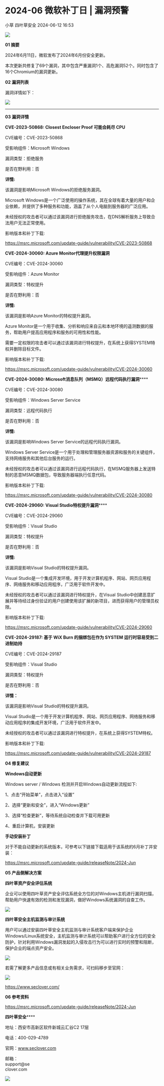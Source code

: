 #  2024-06 微软补丁日 | 漏洞预警   
小草  四叶草安全   2024-06-12 16:53  
  
![](https://mmbiz.qpic.cn/sz_mmbiz_gif/icHYExowrVrBvsqxDlecSe4bQhKaicVbX9ibYgA921g7KxqsvNlbRCNAmCQbNocoC6Z4ChRWibQOMGzYjXuICXT27A/640?wx_fmt=gif "")  
  
**01 摘要**  
  
2024年6月11日，微软发布了2024年6月份安全更新。  
  
本次更新共修复了69个漏洞，其中包含严重漏洞1个、高危漏洞52个。同时包含了16个Chromium的漏洞更新。  
  
  
**02 漏洞列表**  
  
漏洞详情如下：  
  
![](https://mmbiz.qpic.cn/sz_mmbiz_png/icHYExowrVrCDN78Jb9gKPQPic0ib9aZBwAqSlGZd5ryyDxlTbFRiaZibGF8gqZJKicdJvYdLnJY26U8fSOXbeHIUdNQ/640?wx_fmt=png&from=appmsg "")  
  
****  
**03 漏洞详情**  
  
  
  
**CVE-2023-50868: Closest Encloser Proof 可能会耗尽 CPU**  
  
  
CVE编号：CVE-2023-50868  
  
受影响组件：Microsoft Windows  
  
漏洞类型：拒绝服务  
  
是否在野利用：否  
  
  
**详情:**  
  
该漏洞是影响Microsoft Windows的拒绝服务漏洞。  
  
Microsoft Windows是一个广泛使用的操作系统，其在全球有着大量的用户和企业依赖，并提供了多种服务和功能，涵盖了从个人电脑到服务器的广泛应用。  
  
未经授权的攻击者可以通过该漏洞进行拒绝服务攻击，在DNS解析服务上导致合法用户无法正常使用。  
  
影响版本和补丁下载:  
  
https://msrc.microsoft.com/update-guide/vulnerability/CVE-2023-50868  
  
  
  
  
**CVE-2024-30060: Azure Monitor代理提升权限漏洞**  
  
  
CVE编号：CVE-2024-30060  
  
受影响组件：Azure Monitor  
  
漏洞类型：特权提升  
  
是否在野利用：否  
  
  
**详情:**  
  
该漏洞是影响Azure Monitor的特权提升漏洞。  
  
Azure Monitor是一个用于收集、分析和响应来自云和本地环境的遥测数据的服务，帮助用户提高应用程序和服务的可用性和性能。  
  
需要一定权限的攻击者可以通过该漏洞进行特权提升，在系统上获得SYSTEM特权并删除目标文件。  
  
影响版本和补丁下载:  
  
https://msrc.microsoft.com/update-guide/vulnerability/CVE-2024-30060  
   
  
  
  
  
**CVE-2024-30080: Microsoft消息队列（MSMQ）远程代码执行漏洞******  
  
  
CVE编号：CVE-2024-30080  
  
受影响组件：Windows Server Service  
  
漏洞类型：远程代码执行  
  
是否在野利用：否  
  
  
**详情:**  
  
该漏洞是影响Windows Server Service的远程代码执行漏洞。  
  
Windows Server Service是一个用于处理和管理服务器资源和服务的关键组件，支持网络服务和其他后台服务的运行。  
  
未经授权的攻击者可以通过该漏洞进行远程代码执行，在MSMQ服务器上发送特制的恶意MSMQ数据包，导致服务器端执行任意代码。  
  
影响版本和补丁下载:  
  
https://msrc.microsoft.com/update-guide/vulnerability/CVE-2024-30080  
  
  
  
  
**CVE-2024-29060: Visual Studio特权提升漏洞******  
  
  
CVE编号：CVE-2024-29060  
  
受影响组件：Visual Studio  
  
漏洞类型：特权提升  
  
是否在野利用：否  
  
  
**详情:**  
  
该漏洞是影响Visual Studio的特权提升漏洞。  
  
Visual Studio是一个集成开发环境，用于开发计算机程序、网站、网页应用程序、网络服务和移动应用程序，广泛用于软件开发中。  
  
未经授权的攻击者可以通过该漏洞进行特权提升，在Visual Studio中创建恶意扩展并等待经过身份验证的用户创建使用该扩展的新项目，进而获得用户的管理员权限。  
  
影响版本和补丁下载:  
  
https://msrc.microsoft.com/update-guide/vulnerability/CVE-2024-29060  
  
  
  
  
**CVE-2024-29187: 基于 WiX Burn 的捆绑包在作为 SYSTEM 运行时容易受到二进制劫持**  
  
  
CVE编号：CVE-2024-29187  
  
受影响组件：Visual Studio  
  
漏洞类型：特权提升  
  
是否在野利用：否  
  
  
**详情：**  
  
该漏洞是影响Visual Studio的特权提升漏洞。  
  
Visual Studio是一个用于开发计算机程序、网站、网页应用程序、网络服务和移动应用程序的集成开发环境，广泛用于软件开发中。  
  
未经授权的攻击者可以通过该漏洞进行特权提升，在系统上获得SYSTEM特权。  
  
影响版本和补丁下载:  
  
https://msrc.microsoft.com/update-guide/vulnerability/CVE-2024-29187  
  
  
**04 修复建议**  
  
**Windows自动更新**  
  
  
Windows server / Windows 检测并开启Windows自动更新流程如下:  
  
1、点击“开始菜单”，点击进入“设置”  
  
2、选择“更新和安全”，进入“Windows更新”  
  
3、选择“检查更新”，等待系统自动检查并下载可用更新  
  
4、重启计算机，安装更新  
  
**手动安装补丁**  
  
  
对于不能自动更新的系统版本，可参考以下链接下载适用于该系统的6月补丁并安装：  
  
https://msrc.microsoft.com/update-guide/releaseNote/2024-Jun  
  
  
  
**05 产品侧解决方案**  
  
**四叶草资产安全评估系统**  
  
  
企业可以使用四叶草资产安全评估系统全方位的对Windows主机进行漏洞扫描，帮助用户快速有效的检测和发现漏洞，做好Windows系统漏洞的自查工作。  
  
![](https://mmbiz.qpic.cn/sz_mmbiz_png/icHYExowrVrBvsqxDlecSe4bQhKaicVbX9zKic3Moal8kOBRJcEcIq4cvHrVtyT7dRF2Zgk2N7POypgiagvPt5SFUA/640?wx_fmt=png "")  
  
  
**四叶草安全主机监测与审计系统**  
  
  
用户可以通过安装四叶草安全主机监测与审计系统客户端来保护企业Windows/Linux系统安全，主机监测与审计系统可以帮助客户进行全方位的安全防护，针对利用Windows漏洞发起的入侵攻击行为可以进行实时的预警和阻断，保护企业的端点资产安全。  
  
![](https://mmbiz.qpic.cn/sz_mmbiz_png/icHYExowrVrBvsqxDlecSe4bQhKaicVbX9mD3EorFSWqaQ7MxnsUUDicj5phoqvZCzXpW8wiadAJYj5VOicAS4qrricQ/640?wx_fmt=png "")  
  
  
若需了解更多产品信息或有相关业务需求，可扫码移步至官网：  
  
![](https://mmbiz.qpic.cn/sz_mmbiz_png/icHYExowrVrBvsqxDlecSe4bQhKaicVbX9hDLic7oTUTTjf5icDCwooZ4NbzibrK0QkX3iaOhgMDF8cBYtqyxWF9nia5A/640?wx_fmt=png "")  
  
https://www.seclover.com/  
  
**06 参考资料**  
  
https://msrc.microsoft.com/update-guide/releaseNote/2024-Jun  
  
  
**四叶草安全******  
  
地址：西安市高新区软件新城云汇谷C2 17层  
  
电话：400-029-4789  
  
官网：www.seclover.com  
  
邮箱：  
support@se  
clover.com  
  
  
![](https://mmbiz.qpic.cn/mmbiz_gif/icHYExowrVrDEPZ4ACg9Uic2ibobR1NgjibdGnu5jLanSn6fwLJFp8CkVa1gDiave3iaxYdPriafh70HhOBtichRF8eQGA/640?wx_fmt=gif "")  
  
  
  
  
